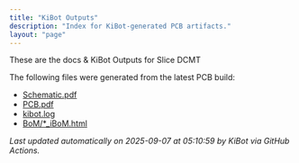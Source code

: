 ```yaml
---
title: "KiBot Outputs"
description: "Index for KiBot-generated PCB artifacts."
layout: "page"
---
```


These are the docs & KiBot Outputs for Slice DCMT

The following files were generated from the latest PCB build:

- [Schematic.pdf](./Schematic.pdf)
- [PCB.pdf](./PCB.pdf)
- [kibot.log](./kibot.log)
- [BoM/*_iBoM.html](./BoM/*_iBoM.html)

_Last updated automatically on 2025-09-07 at 05:10:59  by KiBot via GitHub Actions._
